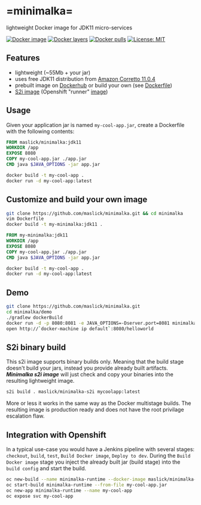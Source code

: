 # =minimalka=
lightweight Docker image for JDK11 micro-services


[![Docker image](https://img.shields.io/microbadger/image-size/maslick/minimalka/latest.svg)](https://cloud.docker.com/u/maslick/repository/docker/maslick/minimalka)
[![Docker layers](https://img.shields.io/microbadger/layers/maslick/minimalka.svg?color=yellow)](https://cloud.docker.com/u/maslick/repository/docker/maslick/minimalka)
[![Docker pulls](https://img.shields.io/docker/pulls/maslick/minimalka.svg?color=green)](https://cloud.docker.com/u/maslick/repository/docker/maslick/minimalka)
[![License: MIT](https://img.shields.io/badge/License-MIT-green.svg)](https://opensource.org/licenses/MIT)


## Features
* lightweight (~55Mb + your jar)
* uses free JDK11 distribution from [Amazon Corretto 11.0.4](https://docs.aws.amazon.com/corretto/latest/corretto-11-ug/downloads-list.html)
* prebuilt image on [Dockerhub](https://cloud.docker.com/u/maslick/repository/docker/maslick/minimalka) or build your own (see [Dockerfile](Dockerfile))
* [S2i image](https://cloud.docker.com/repository/docker/maslick/minimalka-s2i) (Openshift "runner" [image](s2i/Dockerfile))

## Usage
Given your application jar is named ``my-cool-app.jar``, create a Dockerfile with the following contents:
```dockerfile
FROM maslick/minimalka:jdk11
WORKDIR /app
EXPOSE 8080
COPY my-cool-app.jar ./app.jar
CMD java $JAVA_OPTIONS -jar app.jar
```

```bash
docker build -t my-cool-app .
docker run -d my-cool-app:latest
```

## Customize and build your own image
```bash
git clone https://github.com/maslick/minimalka.git && cd minimalka
vim Dockerfile
docker build -t my-minimalka:jdk11 .
```

```dockerfile
FROM my-minimalka:jdk11
WORKDIR /app
EXPOSE 8080
COPY my-cool-app.jar ./app.jar
CMD java $JAVA_OPTIONS -jar app.jar
```

```bash
docker build -t my-cool-app .
docker run -d my-cool-app:latest
```

## Demo
```bash
git clone https://github.com/maslick/minimalka.git
cd minimalka/demo
./gradlew dockerBuild
docker run -d -p 8080:8081 -e JAVA_OPTIONS=-Dserver.port=8081 minimalka-boot
open http://`docker-machine ip default`:8080/helloworld
```

## S2i binary build
This s2i image supports binary builds only. Meaning that the build stage doesn't build your jars, instead you provide already built artifacts. ***Minimalka s2i image*** will just check and copy your binaries into the resulting lightweight image.
```bash
s2i build . maslick/minimalka-s2i mycoolapp:latest
```
More or less it works in the same way as the Docker multistage builds. The resulting image is production ready and does not have the root privilage escalation flaw.

## Integration with Openshift
In a typical use-case you would have a Jenkins pipeline with several stages: ``checkout``, ``build``, ``test``, ``Build Docker image``, ``Deploy to dev``. During the ``Build Docker image`` stage you inject the already built jar (build stage) into the  ``build config`` and start the build.

```bash
oc new-build --name minimalka-runtime --docker-image maslick/minimalka-s2i --binary=true
oc start-build minimalka-runtime --from-file my-cool-app.jar
oc new-app minimalka-runtime --name my-cool-app
oc expose svc my-cool-app
```
